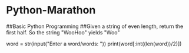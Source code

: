 # Python-Marathon
##Basic Python Programming
##Given a string of even length, return the first half. So the string "WooHoo" yields "Woo"

word = str(input("Enter a word/words: "))
print(word[:int((len(word))/2)])
    
  

